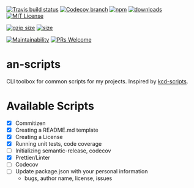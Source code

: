 [![Travis build status][travis-badge]][travis-build]
[![Codecov branch][codecov-badge]][codecov]
[![npm][npm-badge]][npm-version]
[![downloads][downloads-badge]][npmcharts]
[![MIT License][license-badge]][license]

[![gzip size][gzip-badge]][unpkg]
[![size][size-badge]][unpkg]

[![Maintainability][code-climate-badge]][code-climate]
[![PRs Welcome][pull-request-badge]](http://makeapullrequest.com)

# an-scripts

CLI toolbox for common scripts for my projects. Inspired by [kcd-scripts](https://github.com/kentcdodds/kcd-scripts).

# Available Scripts

* [x] Commitizen
* [x] Creating a README.md template
* [x] Creating a License
* [x] Running unit tests, code coverage
* [ ] Initializing semantic-release, codecov
* [x] Prettier/Linter
* [ ] Codecov
* [ ] Update package.json with your personal information
  * bugs, author name, license, issues

[codecov]: https://codecov.io/gh/newyork-anthonyng/an-scripts
[codecov-badge]: https://img.shields.io/codecov/c/github/newyork-anthonyng/an-scripts/master.svg
[code-climate]: https://codeclimate.com/github/newyork-anthonyng/an-scripts/maintainability
[code-climate-badge]: https://api.codeclimate.com/v1/badges/faefec967ef40a030c3e/maintainability
[downloads-badge]: https://img.shields.io/npm/dm/an-scripts.svg?style=flat-square
[license]: https://github.com/newyork-anthonyng/an-scripts/blob/master/LICENSE
[license-badge]: https://img.shields.io/npm/l/an-scripts.svg?style=flat-square
[npmcharts]: https://npmcharts.com/compare/an-scripts
[npm-version]: https://www.npmjs.com/package/an-scripts
[npm-badge]: https://img.shields.io/npm/v/an-scripts.svg?style=flat-square
[pull-request-badge]: https://img.shields.io/badge/PRs-welcome-brightgreen.svg?style=flat-square
[travis-badge]: https://travis-ci.org/newyork-anthonyng/an-scripts.svg?branch=master
[travis-build]: https://travis-ci.org/newyork-anthonyng/an-scripts
[gzip-badge]: http://img.badgesize.io/https://unpkg.com/an-scripts?compression=gzip&label=gzip%20size&style=flat-square
[size-badge]: http://img.badgesize.io/https://unpkg.com/an-scripts?label=size&style=flat-square
[unpkg]: https://unpkg.com/an-scripts
